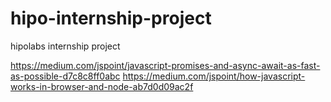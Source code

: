 # hipo-internship-project

hipolabs internship project

https://medium.com/jspoint/javascript-promises-and-async-await-as-fast-as-possible-d7c8c8ff0abc
https://medium.com/jspoint/how-javascript-works-in-browser-and-node-ab7d0d09ac2f
